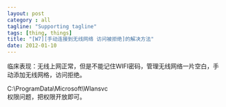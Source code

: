 ```yaml
---
layout: post
category : all
tagline: "Supporting tagline"
tags: [thing, things]
title: "[W7][手动连接到无线网络 访问被拒绝]的解决方法"
date: 2012-01-10
---
```

临床表现：无线上网正常，但是不能记住WIFI密码，管理无线网络一片空白，手动添加无线网格，访问拒绝。  
  
C:\ProgramData\Microsoft\Wlansvc  
权限问题，把权限开放即可。  
